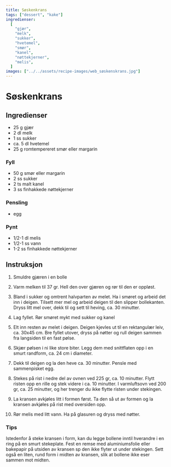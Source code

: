 ```yaml
---
title: Søskenkrans
tags: ["dessert", "kake"]
ingredienser:
  [
    "gjær",
    "melk",
    "sukker",
    "hvetemel",
    "smør",
    "kanel",
    "nøttekjerner",
    "melis",
  ]
images: ["../../assets/recipe-images/web_søskenskrans.jpg"]
---
```


# Søskenkrans

## Ingredienser

- 25 g gjær
- 2 dl melk
- 1 ss sukker
- ca. 5 dl hvetemel
- 25 g romtempereret smør eller margarin

### Fyll

- 50 g smør eller margarin
- 2 ss sukker
- 2 ts malt kanel
- 3 ss finhakkede nøttekjerner

### Pensling

- egg

### Pynt

- 1/2-1 dl melis
- 1/2-1 ss vann
- 1-2 ss finhakkede nøttekjerner

## Instruksjon

1. Smuldre gjæren i en bolle

2. Varm melken til 37 gr. Hell den over gjæren og rør til den er oppløst.

3. Bland i sukker og omtrent halvparten av melet. Ha i smøret og arbeid det inn i deigen. Tilsett mer mel og arbeid deigen til den slipper bollekanten. Dryss litt mel over, dekk til og sett til heving, ca. 30 minutter.

4. Lag fyllet. Rør smøret mykt med sukker og kanel

5. Elt inn resten av melet i deigen. Deigen kjevles ut til en rektangulær leiv, ca. 30x45 cm. Bre fyllet utover, dryss på nøtter og rull deigen sammen fra langsiden til en fast pølse.

6. Skjær pølsen i ni like store biter. Legg dem med snittflaten opp i en smurt randform, ca. 24 cm i diameter.

7. Dekk til deigen og la den heve ca. 30 minutter. Pensle med sammenpisket egg.

8. Stekes på rist i nedre del av ovnen ved 225 gr, ca. 10 minutter. Flytt risten opp en rille og stek videre i ca. 10 minutter. I varmluftsovn ved 200 gr, ca. 25 minutter, og her trenger du ikke flytte risten under stekingen.

9. La kransen avkjøles litt i formen først. Ta den så ut av formen og la kransen avkjøles på rist med oversiden opp.

10. Rør melis med litt vann. Ha på glasuren og dryss med nøtter.

### Tips

Istedenfor å steke kransen i form, kan du legge bollene inntil hverandre i en ring på en smurt stekeplate. Fest en remse med aluminiumsfolie eller bakepapir på utsiden av kransen sp den ikke flyter ut under stekingen. Sett også en liten, rund form i midten av kransen, slik at bollene ikke eser sammen mot midten.
